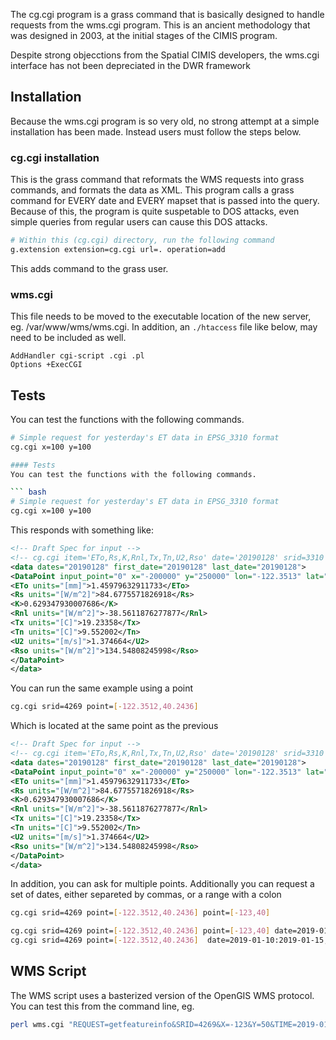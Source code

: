 The cg.cgi program is a grass command that is basically designed to
handle requests from the wms.cgi program.  This is an ancient methodology
that was designed in 2003, at the initial stages of the CIMIS program.

Despite strong objecctions from the Spatial CIMIS developers, the
wms.cgi interface has not been depreciated in the DWR framework

## Installation

Because the wms.cgi program is so very old, no strong attempt at a
simple installation has been made.  Instead users must follow the
steps below.

### cg.cgi installation

This is the grass command that reformats the WMS requests into grass
commands, and formats the data as XML.  This program calls a grass
command for EVERY date and EVERY mapset that is passed into the query.
Because of this, the program is quite suspetable to DOS attacks, even
simple queries from regular users can cause this DOS attacks.

``` bash
# Within this (cg.cgi) directory, run the following command
g.extension extension=cg.cgi url=. operation=add
```

This adds command to the grass user.

### wms.cgi

This file needs to be moved to the executable location of the new
server, eg. /var/www/wms/wms.cgi.  In addition, an `./htaccess` file
like below, may need to be included as well.

```text
AddHandler cgi-script .cgi .pl
Options +ExecCGI
```


## Tests

You can test the functions with the following commands.

``` bash
# Simple request for yesterday's ET data in EPSG_3310 format
cg.cgi x=100 y=100

#### Tests
You can test the functions with the following commands.

``` bash
# Simple request for yesterday's ET data in EPSG_3310 format
cg.cgi x=100 y=100
```

This responds with something like:

``` xml
<!-- Draft Spec for input -->
<!-- cg.cgi item='ETo,Rs,K,Rnl,Tx,Tn,U2,Rso' date='20190128' srid=3310 BBOX='-400000,-650000,600000,450000' WIDTH=500 HEIGHT=550 X='100' Y='100' -->
<data dates="20190128" first_date="20190128" last_date="20190128">
<DataPoint input_point="0" x="-200000" y="250000" lon="-122.3513" lat="40.2436" date="20190128" err="">
<ETo units="[mm]">1.45979632911733</ETo>
<Rs units="[W/m^2]">84.6775571826918</Rs>
<K>0.629347930007686</K>
<Rnl units="[W/m^2]">-38.5611876277877</Rnl>
<Tx units="[C]">19.23358</Tx>
<Tn units="[C]">9.552002</Tn>
<U2 units="[m/s]">1.374664</U2>
<Rso units="[W/m^2]">134.54808245998</Rso>
</DataPoint>
</data>
```

You can run the same example using a point

```bash
cg.cgi srid=4269 point=[-122.3512,40.2436]
```

Which is located at the same point as the previous

```xml
<!-- Draft Spec for input -->
<!-- cg.cgi item='ETo,Rs,K,Rnl,Tx,Tn,U2,Rso' date='20190128' srid=3310 BBOX='-400000,-650000,600000,450000' WIDTH=500 HEIGHT=550 X='100' Y='100' -->
<data dates="20190128" first_date="20190128" last_date="20190128">
<DataPoint input_point="0" x="-200000" y="250000" lon="-122.3513" lat="40.2436" date="20190128" err="">
<ETo units="[mm]">1.45979632911733</ETo>
<Rs units="[W/m^2]">84.6775571826918</Rs>
<K>0.629347930007686</K>
<Rnl units="[W/m^2]">-38.5611876277877</Rnl>
<Tx units="[C]">19.23358</Tx>
<Tn units="[C]">9.552002</Tn>
<U2 units="[m/s]">1.374664</U2>
<Rso units="[W/m^2]">134.54808245998</Rso>
</DataPoint>
</data>
```

In addition, you can ask for multiple points.  Additionally you can
request a set of dates, either separeted by commas, or a range with a
colon

```bash
cg.cgi srid=4269 point=[-122.3512,40.2436] point=[-123,40]
```

```bash
cg.cgi srid=4269 point=[-122.3512,40.2436] point=[-123,40] date=2019-01-10,2019-01-11
cg.cgi srid=4269 point=[-122.3512,40.2436]  date=2019-01-10:2019-01-15,2019-01-20
```

## WMS Script

The WMS script uses a basterized version of the OpenGIS WMS protocol.
You can test this from the command line, eg.

``` bash
perl wms.cgi "REQUEST=getfeatureinfo&SRID=4269&X=-123&Y=50&TIME=2019-01-10&BBOX=0,-90,180,90&HEIGHT=180&WIDTH=180" 2> /dev/null$
```
